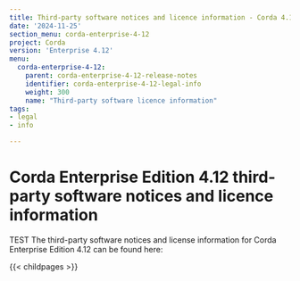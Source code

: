 ```yaml
---
title: Third-party software notices and licence information - Corda 4.12
date: '2024-11-25'
section_menu: corda-enterprise-4-12
project: Corda
version: 'Enterprise 4.12'
menu:
  corda-enterprise-4-12:
    parent: corda-enterprise-4-12-release-notes
    identifier: corda-enterprise-4-12-legal-info
    weight: 300
    name: "Third-party software licence information"
tags:
- legal
- info

---
```


# Corda Enterprise Edition 4.12 third-party software notices and licence information

TEST The third-party software notices and license information for Corda Enterprise Edition 4.12 can be found here:

{{< childpages >}}